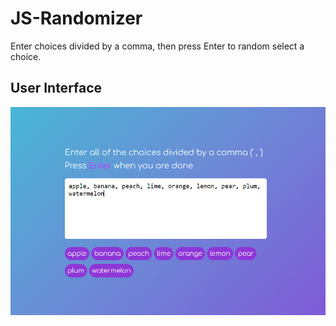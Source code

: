 # JS-Randomizer

Enter choices divided by a comma, then press Enter to random select a choice.

## User Interface

<img src="/screenshots/UI.png" width="1000">
